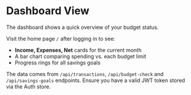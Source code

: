 # Dashboard View

The dashboard shows a quick overview of your budget status.

Visit the home page `/` after logging in to see:

- **Income, Expenses, Net** cards for the current month
- A bar chart comparing spending vs. each budget limit
- Progress rings for all savings goals

The data comes from `/api/transactions`, `/api/budget-check` and `/api/savings-goals` endpoints. Ensure you have a valid JWT token stored via the Auth store.

